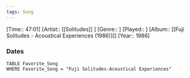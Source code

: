 ```yaml
---
tags: Song  
---
```

[Time:: 47:01]
[Artist:: [[Solitudes]] ]
[Genre:: ]
[Played:: ]
[Album:: [[Fuji Solitudes - Acoustical Experiences (1986)]]]
[Year:: 1986]
### Dates
````dataview
TABLE Favorite_Song
WHERE Favorite_Song = "Fuji Solitudes-Acoustical Experiences"
````